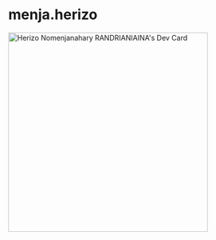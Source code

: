 # menja.herizo
<a href="https://app.daily.dev/randrianiaina"><img src="https://api.daily.dev/devcards/3341f02a08e44edd847ab401b0bbf96c.png?r=q1g" width="400" alt="Herizo Nomenjanahary RANDRIANIAINA's Dev Card"/></a>
